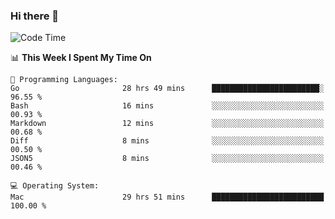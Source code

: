 ### Hi there 👋

<!--
**CrazyCollin/crazycollin** is a ✨ _special_ ✨ repository because its `README.md` (this file) appears on your GitHub profile.

Here are some ideas to get you started:

- 🔭 I’m currently working on ...
- 🌱 I’m currently learning ...
- 👯 I’m looking to collaborate on ...
- 🤔 I’m looking for help with ...
- 💬 Ask me about ...
- 📫 How to reach me: ...
- 😄 Pronouns: ...
- ⚡ Fun fact: ...
-->

<!--START_SECTION:waka-->
![Code Time](http://img.shields.io/badge/Code%20Time-4%2C482%20hrs%2057%20mins-blue)

📊 **This Week I Spent My Time On** 

```text
💬 Programming Languages: 
Go                       28 hrs 49 mins      ████████████████████████░   96.55 % 
Bash                     16 mins             ░░░░░░░░░░░░░░░░░░░░░░░░░   00.93 % 
Markdown                 12 mins             ░░░░░░░░░░░░░░░░░░░░░░░░░   00.68 % 
Diff                     8 mins              ░░░░░░░░░░░░░░░░░░░░░░░░░   00.50 % 
JSON5                    8 mins              ░░░░░░░░░░░░░░░░░░░░░░░░░   00.46 % 

💻 Operating System: 
Mac                      29 hrs 51 mins      █████████████████████████   100.00 % 
```


<!--END_SECTION:waka-->
